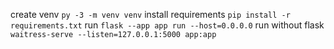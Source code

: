 create venv `py -3 -m venv venv`
install requirements `pip install -r requirements.txt`
run `flask --app app run --host=0.0.0.0`
run without flask `waitress-serve --listen=127.0.0.1:5000 app:app`